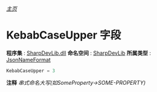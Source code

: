 ###### [主页](./Index.md "主页")
# KebabCaseUpper 字段
**程序集** : [SharpDevLib.dll](./SharpDevLib.assembly.md "SharpDevLib.dll")
**命名空间** : [SharpDevLib](./SharpDevLib.namespace.md "SharpDevLib")
**所属类型** : [JsonNameFormat](./SharpDevLib.JsonNameFormat.md "JsonNameFormat")
``` csharp
KebabCaseUpper = 3
```
**注释**
*串式命名大写(如SomeProperty->SOME-PROPERTY)*

